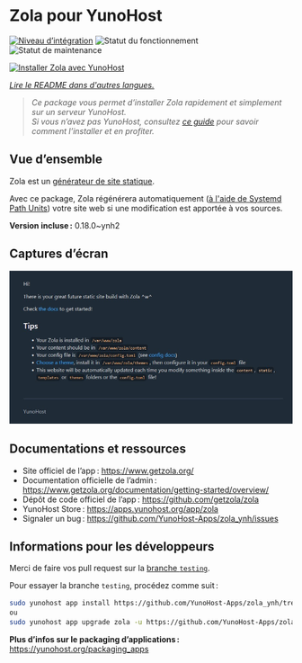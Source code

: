 <!--
Nota bene : ce README est automatiquement généré par <https://github.com/YunoHost/apps/tree/master/tools/readme_generator>
Il NE doit PAS être modifié à la main.
-->

# Zola pour YunoHost

[![Niveau d’intégration](https://dash.yunohost.org/integration/zola.svg)](https://dash.yunohost.org/appci/app/zola) ![Statut du fonctionnement](https://ci-apps.yunohost.org/ci/badges/zola.status.svg) ![Statut de maintenance](https://ci-apps.yunohost.org/ci/badges/zola.maintain.svg)

[![Installer Zola avec YunoHost](https://install-app.yunohost.org/install-with-yunohost.svg)](https://install-app.yunohost.org/?app=zola)

*[Lire le README dans d'autres langues.](./ALL_README.md)*

> *Ce package vous permet d’installer Zola rapidement et simplement sur un serveur YunoHost.*  
> *Si vous n’avez pas YunoHost, consultez [ce guide](https://yunohost.org/install) pour savoir comment l’installer et en profiter.*

## Vue d’ensemble

Zola est un [générateur de site statique](https://fr.wikipedia.org/wiki/G%C3%A9n%C3%A9rateur_de_site_statique).

Avec ce package, Zola régénérera automatiquement ([à l'aide de Systemd Path Units](https://www.putorius.net/systemd-path-units.html)) votre site web si une modification est apportée à vos sources.


**Version incluse :** 0.18.0~ynh2

## Captures d’écran

![Capture d’écran de Zola](./doc/screenshots/zola-screenshot.jpg)

## Documentations et ressources

- Site officiel de l’app : <https://www.getzola.org/>
- Documentation officielle de l’admin : <https://www.getzola.org/documentation/getting-started/overview/>
- Dépôt de code officiel de l’app : <https://github.com/getzola/zola>
- YunoHost Store : <https://apps.yunohost.org/app/zola>
- Signaler un bug : <https://github.com/YunoHost-Apps/zola_ynh/issues>

## Informations pour les développeurs

Merci de faire vos pull request sur la [branche `testing`](https://github.com/YunoHost-Apps/zola_ynh/tree/testing).

Pour essayer la branche `testing`, procédez comme suit :

```bash
sudo yunohost app install https://github.com/YunoHost-Apps/zola_ynh/tree/testing --debug
ou
sudo yunohost app upgrade zola -u https://github.com/YunoHost-Apps/zola_ynh/tree/testing --debug
```

**Plus d’infos sur le packaging d’applications :** <https://yunohost.org/packaging_apps>

